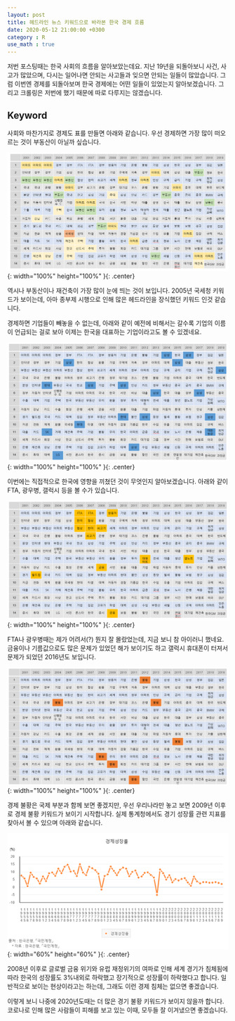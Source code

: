 ```yaml
---
layout: post
title: 헤드라인 뉴스 키워드으로 바라본 한국 경제 흐름
date: 2020-05-12 21:00:00 +0300
category : R
use_math : true
---   
```


저번 포스팅때는 한국 사회의 흐름을 알아보았는데요. 지난 19년을 되돌아보니 사건, 사고가 많았으며, 다시는 일어나면 안되는 사고들과 잊으면 안되는 일들이 많았습니다. 그럼 이번엔 경제를 되돌아보며 한국 경제에는 어떤 일들이 있었는지 알아보겠습니다. 그리고 크롤링은 저번에 했기 때문에 따로 다루지는 않겠습니다.

## Keyword

사회와 마찬가지로 경제도 표를 만들면 아래와 같습니다. 우선 경제하면 가장 많이 떠오르는 것이 부동산이 아닐까 싶습니다.

![keyword1-1](/public/img/keyword1-1.png){: width="100%" height="100%" }{: .center}

역시나 부동산이나 재건축이 가장 많이 눈에 띄는 것이 보입니다. 2005년 국세청 키워드가 보이는데, 아마 종부제 시행으로 인해 많은 헤드라인을 장식했던 키워드 인것 같습니다. 

경제하면 기업들이 빼놓을 수 없는데, 아래와 같이 예전에 비해서는 갈수록 기업의 이름이 언급되는 걸로 보아 이제는 한국을 대표하는 기업이라고도 볼 수 있겠네요.

![keyword3-1](/public/img/keyword3-1.png){: width="100%" height="100%" }{: .center}

이번에는 직접적으로 한국에 영향을 끼쳤던 것이 무엇인지 알아보겠습니다. 아래와 같이 FTA, 광우병, 갤럭시 등을 볼 수가 있습니다. 

![keyword2-1](/public/img/keyword2-1.png){: width="100%" height="100%" }{: .center}

FTA나 광우병때는 제가 어려서(?) 뭔지 잘 몰랐었는데, 지금 보니 참 아이러니 했네요. 금융이나 기름값으로도 많은 문제가 있었던 해가 보이기도 하고 갤럭시 휴대폰이 터져서 문제가 되었던 2016년도 보입니다.   

![keyword4-1](/public/img/keyword4-1.png){: width="100%" height="100%" }{: .center}

경제 불황은 국제 부분과 함께 보면 좋겠지만, 우선 우리나라만 놓고 보면 2009년 이후로 경제 불황 키워드가 보이기 시작합니다. 실제 통계청에서도 경기 성장률 관련 지표를 찾아서 볼 수 있으며 아래와 같습니다. 

![keyword4-3](/public/img/keyword4-3.png){: width="60%" height="60%" }{: .center}

2008년 이후로 글로벌 금융 위기와 유럽 재정위기의 여파로 인해 세계 경기가 침체됨에 따라 한국의 성장률도 3%내외로 하락했고 장기적으로 성장률이 하락했다고 합니다. 일반적으로 보이는 현상이라고는 하는데, 그래도 이런 경제 침체는 없으면 좋겠습니다. 

이렇게 보니 나중에 2020년도때는 더 많은 경기 불황 키워드가 보이지 않을까 합니다. 코로나로 인해 많은 사람들이 피해를 보고 있는 이때, 모두들 잘 이겨냈으면 좋겠습니다. 
